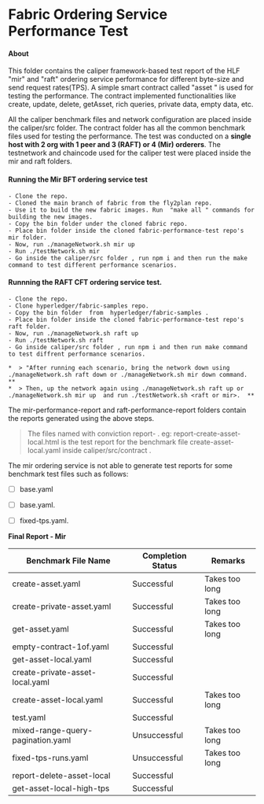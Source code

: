# Fabric Ordering Service  Performance Test


#### About
This folder contains the caliper framework-based test report of the HLF "mir" and "raft" ordering service performance for different byte-size and send request rates(TPS). A simple smart contract called "asset "  is used for testing the performance. The contract implemented functionalities like create, update, delete, getAsset, rich queries, private data, empty data, etc. 

All the caliper benchmark files and network configuration are placed inside the caliper/src folder. The contract folder has all the common benchmark files used for testing the performance. The test was conducted on a **single host with 2 org with 1 peer and 3 (RAFT) or 4 (Mir) orderers**. The testnetwork  and chaincode used for the caliper test were placed inside the mir and raft folders. 

#### Running the Mir BFT ordering service test

    - Clone the repo.
    - Cloned the main branch of fabric from the fly2plan repo.
    - Use it to build the new fabric images. Run  "make all " commands for building the new images.
    - Copy the bin folder under the cloned fabric repo.
    - Place bin folder inside the cloned fabric-performance-test repo's mir folder.
    - Now, run ./manageNetwork.sh mir up
    - Run ./testNetwork.sh mir
    - Go inside the caliper/src folder , run npm i and then run the make command to test different performance scenarios.
    
#### Runnning the RAFT CFT ordering service test.

    - Clone the repo.
    - Clone hyperledger/fabric-samples repo.
    - Copy the bin folder  from  hyperledger/fabric-samples .
    - Place bin folder inside the cloned fabric-performance-test repo's raft folder.
    - Now, run ./manageNetwork.sh raft up
    - Run ./testNetwork.sh raft
    - Go inside caliper/src folder , run npm i and then run make command to test diffrent performance scenarios.
    
    *  > "After running each scenario, bring the network down using ./manageNetwork.sh raft down or ./manageNetwork.sh mir down command. **
    *  > Then, up the network again using ./manageNetwork.sh raft up or ./manageNetwork.sh mir up  and run ./testNetwork.sh <raft or mir>.  **

 The mir-performance-report and raft-performance-report folders contain the reports generated using the above steps. 
 > The files named with conviction report-<benchmark-file-name> .  eg: report-create-asset-local.html is the test report for the benchmark file create-asset-local.yaml inside caliper/src/contract .
    


 The mir ordering service is not able to generate test reports for some benchmark test files such as follows:

- [ ] base.yaml
- [ ] base.yaml.
- [ ] fixed-tps.yaml.

    
    
 **Final Report - Mir**


| **Benchmark File Name** | **Completion Status** | **Remarks** |
| --- | --- | --- |
| create-asset.yaml | Successful | Takes too long |
| create-private-asset.yaml | Successful | Takes too long |
| get-asset.yaml | Successful | Takes too long |
| empty-contract-1of.yaml | Successful |  |
| get-asset-local.yaml | Successful | |
| create-private-asset-local.yaml | Successful | |
| create-asset-local.yaml | Successful | Takes too long |
| test.yaml | Successful | |
| mixed-range-query-pagination.yaml| Unsuccessful | Takes too long |
| fixed-tps-runs.yaml | Unsuccessful | Takes too long | | 
| report-delete-asset-local | Successful | |
| get-asset-local-high-tps  | Successful | |
